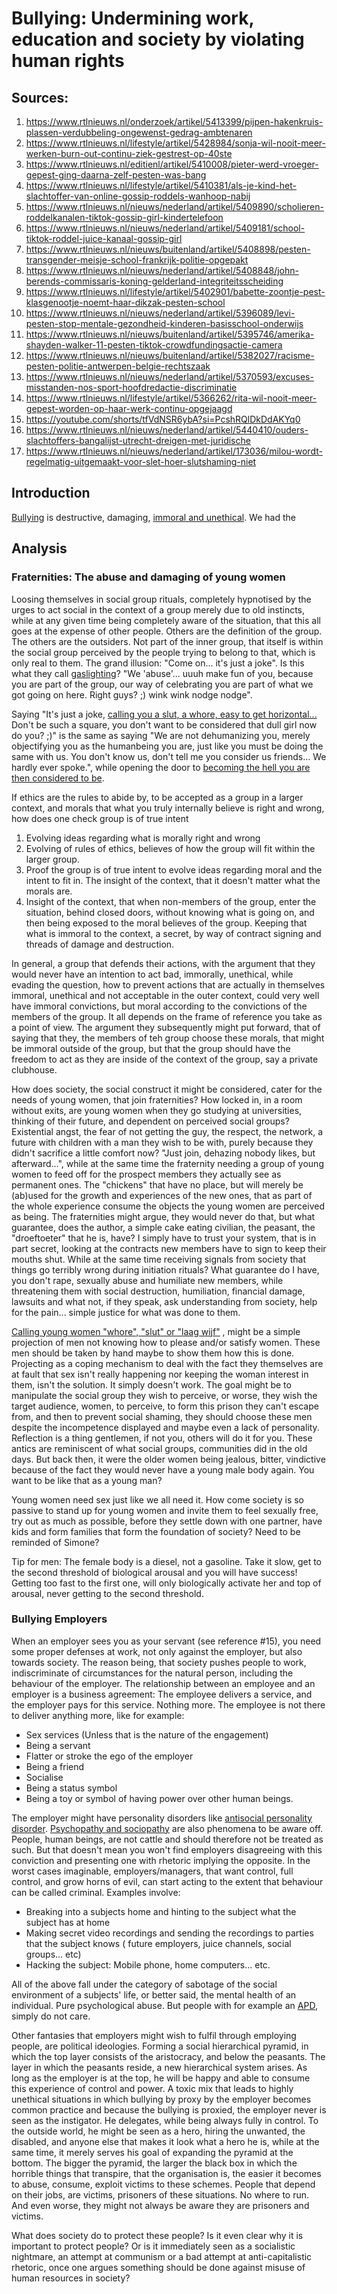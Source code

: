 # Bullying: Undermining work, education and society by violating human rights

## Sources:

1. https://www.rtlnieuws.nl/onderzoek/artikel/5413399/pijpen-hakenkruis-plassen-verdubbeling-ongewenst-gedrag-ambtenaren
2. https://www.rtlnieuws.nl/lifestyle/artikel/5428984/sonja-wil-nooit-meer-werken-burn-out-continu-ziek-gestrest-op-40ste
3. https://www.rtlnieuws.nl/editienl/artikel/5410008/pieter-werd-vroeger-gepest-ging-daarna-zelf-pesten-was-bang
4. https://www.rtlnieuws.nl/lifestyle/artikel/5410381/als-je-kind-het-slachtoffer-van-online-gossip-roddels-wanhoop-nabij
5. https://www.rtlnieuws.nl/nieuws/nederland/artikel/5409890/scholieren-roddelkanalen-tiktok-gossip-girl-kindertelefoon
6. https://www.rtlnieuws.nl/nieuws/nederland/artikel/5409181/school-tiktok-roddel-juice-kanaal-gossip-girl
7. https://www.rtlnieuws.nl/nieuws/buitenland/artikel/5408898/pesten-transgender-meisje-school-frankrijk-politie-opgepakt
8. https://www.rtlnieuws.nl/nieuws/nederland/artikel/5408848/john-berends-commissaris-koning-gelderland-integriteitsscheiding
9. https://www.rtlnieuws.nl/lifestyle/artikel/5402901/babette-zoontje-pest-klasgenootje-noemt-haar-dikzak-pesten-school
10. https://www.rtlnieuws.nl/nieuws/nederland/artikel/5396089/levi-pesten-stop-mentale-gezondheid-kinderen-basisschool-onderwijs
11. https://www.rtlnieuws.nl/nieuws/buitenland/artikel/5395746/amerika-shayden-walker-11-pesten-tiktok-crowdfundingsactie-camera
12. https://www.rtlnieuws.nl/nieuws/buitenland/artikel/5382027/racisme-pesten-politie-antwerpen-belgie-rechtszaak
13. https://www.rtlnieuws.nl/nieuws/nederland/artikel/5370593/excuses-misstanden-nos-sport-hoofdredactie-discriminatie
14. https://www.rtlnieuws.nl/lifestyle/artikel/5366262/rita-wil-nooit-meer-gepest-worden-op-haar-werk-continu-opgejaagd
15. https://youtube.com/shorts/tfVdNSR6ybA?si=PcshRQlDkDdAKYq0
16. https://www.rtlnieuws.nl/nieuws/nederland/artikel/5440410/ouders-slachtoffers-bangalijst-utrecht-dreigen-met-juridische
17. https://www.rtlnieuws.nl/nieuws/nederland/artikel/173036/milou-wordt-regelmatig-uitgemaakt-voor-slet-hoer-slutshaming-niet

## Introduction

[Bullying](https://www.apa.org/topics/bullying) is destructive, damaging,
[immoral and unethical](https://en.wikipedia.org/wiki/Morality). We had the

## Analysis

### Fraternities: The abuse and damaging of young women

Loosing themselves in social group rituals, completely hypnotised by the urges
to act social in the context of a group merely due to old instincts, while at
any given time being completely aware of the situation, that this all goes at
the expense of other people. Others are the definition of the
group. The others are the outsiders. Not part of the inner group, that itself is
within the social group perceived by the people trying to belong to that, which
is only real to them. The grand illusion: "Come on... it's just a joke". Is this
what they call [gaslighting](https://en.wikipedia.org/wiki/Gaslighting)? "We
'abuse'... uuuh make fun of you, because you are part of the group, our way of
celebrating you are part of what we got going on here. Right guys? ;) wink wink
nodge nodge".

Saying "It's just a joke, [calling you a slut, a whore, easy to get horizontal...](https://www.rtlnieuws.nl/nieuws/nederland/artikel/173036/milou-wordt-regelmatig-uitgemaakt-voor-slet-hoer-slutshaming-niet)
Don't be such a square, you don't want to be considered that dull girl now do
you? ;)" is the same as saying "We are not dehumanizing you, merely objectifying
you as the humanbeing you are, just like you must be doing the same with us. You
don't know us, don't tell me you consider us friends... We hardly ever spoke.",
while opening the door to [becoming the hell you are then considered to be](https://en.wikipedia.org/wiki/No_Exit).

If ethics are the rules to abide by, to be accepted as a group in a larger
context, and morals that what you truly internally believe is right and wrong,
how does one check group is of true intent

1. Evolving ideas regarding what is morally right and wrong
2. Evolving of rules of ethics, believes of how the group will fit within the larger
   group.
3. Proof the group is of true intent to evolve ideas regarding moral and the intent
   to fit in. The insight of the context, that it doesn't matter what the morals are.
4. Insight of the context, that when non-members of the group, enter the situation,
   behind closed doors, without knowing what is going on, and then being exposed
   to the moral believes of the group. Keeping that what is immoral to the context,
   a secret, by way of contract signing and threads of damage and destruction.

In general, a group that defends their actions, with the argument that they
would never have an intention to act bad, immorally, unethical, while evading
the question, how to prevent actions that are actually in themselves immoral,
unethical and not acceptable in the outer context, could very well have immoral
convictions, but moral according to the convictions of the members of the group.
It all depends on the frame of reference you take as a point of view. The
argument they subsequently might put forward, that of saying that they, the
members of teh group choose these morals, that might be immoral outside of the
group, but that the group should have the freedom to act as they are inside
of the context of the group, say a private clubhouse.

How does society, the social construct it might be considered, cater for the
needs of young women, that join fraternities? How locked in, in a room without
exits, are young women when they go studying at universities, thinking of their
future, and dependent on perceived social groups? Existential angst, the fear of
not getting the guy, the respect, the network, a future with children with a man
they wish to be with, purely because they didn't sacrifice a little comfort now?
"Just join, dehazing nobody likes, but afterward...", while at the same time
the fraternity needing a group of young women to feed off for the prospect
members they actually see as permanent ones. The "chickens" that have no place,
but will merely be (ab)used for the growth and experiences of the new ones, that
as part of the whole experience consume the objects the young women are
perceived as being. The fraternities might argue, they would never do that, but
what guarantee, does the author, a simple cake eating civilian, the peasant, the
"droeftoeter" that he is, have? I simply have to trust your system, that is in
part secret, looking at the contracts new members have to sign to keep their mouths
shut. While at the same time receiving signals from society that things go
terribly wrong during initiation rituals? What guarantee do I have, you don't
rape, sexually abuse and humiliate new members, while threatening them with
social destruction, humiliation, financial damage, lawsuits and what not, if
they speak, ask understanding from society, help for the pain... simple justice
for what was done to them.

[Calling young women "whore", "slut" or "laag wijf"](https://www.rtlnieuws.nl/nieuws/nederland/artikel/173036/milou-wordt-regelmatig-uitgemaakt-voor-slet-hoer-slutshaming-niet)
, might be a simple projection of men not knowing how to please and/or satisfy
women. These men should be taken by hand maybe to show them how this is done.
Projecting as a coping mechanism to deal with the fact they themselves are at
fault that sex isn't really happening nor keeping the woman interest in them,
isn't the solution. It simply doesn't work. The goal might be to manipulate the
social group they wish to perceive, or worse, they wish the target audience,
women, to perceive, to form this prison they can't escape from, and then to
prevent social shaming, they should choose these men despite the incompetence
displayed and maybe even a lack of personality. Reflection is a thing gentlemen,
if not you, others will do it for you. These antics are reminiscent of what
social groups, communities did in the old days. But back then, it were the older
women being jealous, bitter, vindictive because of the fact they would never
have a young male body again. You want to be like that as a young man?

Young women need sex just like we all need it. How come society is so passive to
stand up for young women and invite them to feel sexually free, try out as much
as possible, before they settle down with one partner, have kids and form
families that form the foundation of society? Need to be reminded of Simone?

Tip for men: The female body is a diesel, not a gasoline. Take it slow, get to
the second threshold of biological arousal and you will have success! Getting
too fast to the first one, will only biologically activate her and top of
arousal, never getting to the second threshold.

### Bullying Employers

When an employer sees you as your servant (see reference #15), you need some
proper defenses at work, not only against the employer, but also towards
society. The reason being, that society pushes people to work, indiscriminate of
circumstances for the natural person, including the behaviour of the employer.
The relationship between an employee and an employer is a business agreement:
The employee delivers a service, and the employer pays for this service. Nothing
more. The employee is not there to deliver anything more, like for example:

* Sex services (Unless that is the nature of the engagement)
* Being a servant
* Flatter or stroke the ego of the employer
* Being a friend
* Socialise
* Being a status symbol
* Being a toy or symbol of having power over other human beings.

The employer might have personality disorders like [antisocial personality disorder](https://en.wikipedia.org/wiki/Antisocial_personality_disorder).
[Psychopathy and sociopathy](https://www.verywellhealth.com/sociopath-vs-psychopath-characteristics-and-differences-5193369)
are also phenomena to be aware off.
People, human beings, are not cattle and should therefore not be treated as
such. But that doesn't mean you won't find employers disagreeing with this
conviction and presenting one with rhetoric implying the opposite.
In the worst cases imaginable, employers/managers, that want control, full
control, and grow horns of evil, can start acting to the extent that behaviour
can be called criminal. Examples involve:

* Breaking into a subjects home and hinting to the subject what the subject has
  at home
* Making secret video recordings and sending the recordings to parties that the
  subject knows ( future employers, juice channels, social groups... etc)
* Hacking the subject: Mobile phone, home computers... etc.

All of the above fall under the category of sabotage of the social environment
of a subjects' life, or better said, the mental health of an individual. Pure
psychological abuse. But people with for example an [APD](https://en.wikipedia.org/wiki/Antisocial_personality_disorder),
simply do not care.

Other fantasies that employers might wish to fulfil through employing people,
are political ideologies. Forming a social hierarchical pyramid, in which the
top layer consists of the aristocracy, and below the peasants. The layer in
which the peasants reside, a new hierarchical system arises. As long as the
employer is at the top, he will be happy and able to consume this experience of
control and power. A toxic mix that leads to highly unethical situations in
which bullying by proxy by the employer becomes common practice and because the
bullying is proxied, the employer never is seen as the instigator. He delegates,
while being always fully in control. To the outside world, he might be seen as
a hero, hiring the unwanted, the disabled, and anyone else that makes it look
what a hero he is, while at the same time, it merely serves his goal of expanding
the pyramid at the bottom. The bigger the pyramid, the larger the black box in
which the horrible things that transpire, that the organisation is, the easier
it becomes to abuse, consume, exploit victims to these schemes. People that
depend on their jobs, are victims, prisoners of these situations. No where to
run. And even worse, they might not always be aware they are prisoners and
victims.

What does society do to protect these people? Is it even clear why it is
important to protect people? Or is it immediately seen as a socialistic
nightmare, an attempt at communism or a bad attempt at anti-capitalistic
rhetoric, once one argues something should be done against misuse of human
resources in society?
